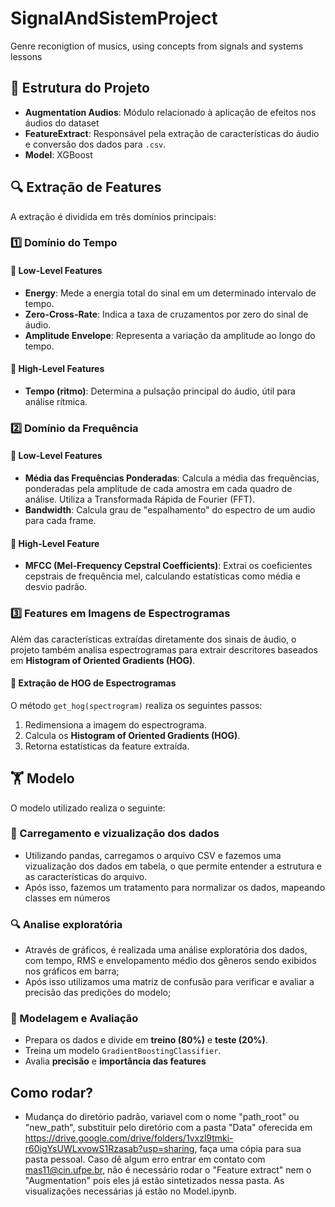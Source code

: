 # SignalAndSistemProject
Genre reconigtion of musics, using concepts from signals and systems lessons

## 📂 Estrutura do Projeto

- **Augmentation Audios**: Módulo relacionado à aplicação de efeitos nos áudios do dataset
- **FeatureExtract**: Responsável pela extração de características do áudio e conversão dos dados para `.csv`.
- **Model**: XGBoost

## 🔍 Extração de Features

A extração é dividida em três domínios principais:

### 1️⃣ Domínio do Tempo
#### 🔹 Low-Level Features
   - **Energy**: Mede a energia total do sinal em um determinado intervalo de tempo.
   - **Zero-Cross-Rate**: Indica a taxa de cruzamentos por zero do sinal de áudio.
   - **Amplitude Envelope**: Representa a variação da amplitude ao longo do tempo.

#### 🔹 High-Level Features
   - **Tempo (ritmo)**: Determina a pulsação principal do áudio, útil para análise rítmica.

### 2️⃣ Domínio da Frequência
#### 🔹 Low-Level Features
   - **Média das Frequências Ponderadas**: Calcula a média das frequências, ponderadas pela amplitude de cada amostra em cada quadro de análise. Utiliza a Transformada Rápida de Fourier (FFT).
   - **Bandwidth**: Calcula grau de "espalhamento" do espectro de um audio para cada frame.

#### 🔹 High-Level Feature
   - **MFCC (Mel-Frequency Cepstral Coefficients)**: Extrai os coeficientes cepstrais de frequência mel, calculando estatísticas como média e desvio padrão.

### 3️⃣ Features em Imagens de Espectrogramas
Além das características extraídas diretamente dos sinais de áudio, o projeto também analisa espectrogramas para extrair descritores baseados em **Histogram of Oriented Gradients (HOG)**.

#### 🔹 Extração de HOG de Espectrogramas
O método `get_hog(spectrogram)` realiza os seguintes passos:
   1. Redimensiona a imagem do espectrograma.
   2. Calcula os **Histogram of Oriented Gradients (HOG)**.
   3. Retorna estatísticas da feature extraída.

## 🏋️ Modelo

O modelo utilizado realiza o seguinte:

### 🎲 Carregamento e vizualização  dos dados
- Utilizando pandas, carregamos o arquivo CSV e fazemos uma vizualização dos dados em tabela, o que permite entender a estrutura e as características do arquivo.
- Após isso, fazemos um tratamento para normalizar os dados, mapeando classes em números

### 🔍 Analise exploratória
- Através de gráficos, é realizada uma análise exploratória dos dados, com tempo, RMS e envelopamento médio dos gêneros sendo exibidos nos gráficos em barra;
- Após isso utilizamos uma matriz de confusão para verificar e avaliar a precisão das predições do modelo;

### 🤖 Modelagem e Avaliação  
- Prepara os dados e divide em **treino (80%)** e **teste (20%)**.  
- Treina um modelo `GradientBoostingClassifier`.  
- Avalia **precisão** e **importância das features**

## Como rodar?
- Mudança do diretório padrão, variavel com o nome "path_root" ou "new_path", substituir pelo diretório com a pasta "Data" oferecida em https://drive.google.com/drive/folders/1vxzl9tmki-r60igYsUWLxvowS1Rzasab?usp=sharing, faça uma cópia para sua pasta pessoal. Caso dê algum erro entrar em contato com mas11@cin.ufpe.br, não é necessário rodar o "Feature extract" nem o "Augmentation" pois eles já estão sintetizados nessa pasta. As visualizações necessárias já estão no Model.ipynb.

